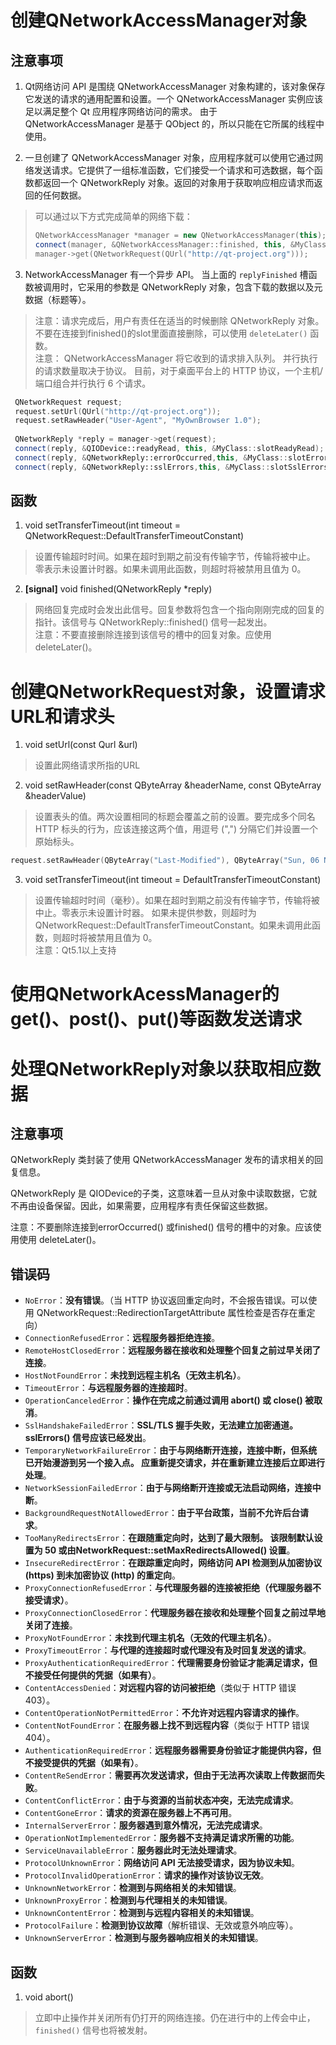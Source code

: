 # 创建QNetworkAccessManager对象

## 注意事项

1. Qt网络访问 API 是围绕 QNetworkAccessManager 对象构建的，该对象保存它发送的请求的通用配置和设置。一个 QNetworkAccessManager 实例应该足以满足整个 Qt 应用程序网络访问的需求。 由于 QNetworkAccessManager 是基于 QObject 的，所以只能在它所属的线程中使用。 
    
2. 一旦创建了 QNetworkAccessManager 对象，应用程序就可以使用它通过网络发送请求。它提供了一组标准函数，它们接受一个请求和可选数据，每个函数都返回一个 QNetworkReply 对象。返回的对象用于获取响应相应请求而返回的任何数据。 
> 可以通过以下方式完成简单的网络下载：
> ```cpp
> QNetworkAccessManager *manager = new QNetworkAccessManager(this);
> connect(manager, &QNetworkAccessManager::finished, this, &MyClass::replyFinished);
> manager->get(QNetworkRequest(QUrl("http://qt-project.org")));
> ```
3. NetworkAccessManager 有一个异步 API。 当上面的 `replyFinished` 槽函数被调用时，它采用的参数是 QNetworkReply 对象，包含下载的数据以及元数据（标题等）。  
> 注意：请求完成后，用户有责任在适当的时候删除 QNetworkReply 对象。不要在连接到finished()的slot里面直接删除，可以使用 `deleteLater()` 函数。  
注意： QNetworkAccessManager 将它收到的请求排入队列。 并行执行的请求数量取决于协议。 目前，对于桌面平台上的 HTTP 协议，一个主机/端口组合并行执行 6 个请求。  
```c++
 QNetworkRequest request;
 request.setUrl(QUrl("http://qt-project.org"));
 request.setRawHeader("User-Agent", "MyOwnBrowser 1.0");
 
 QNetworkReply *reply = manager->get(request);
 connect(reply, &QIODevice::readyRead, this, &MyClass::slotReadyRead);
 connect(reply, &QNetworkReply::errorOccurred,this, &MyClass::slotError);
 connect(reply, &QNetworkReply::sslErrors,this, &MyClass::slotSslErrors);
```

## 函数

1. void setTransferTimeout(int timeout = QNetworkRequest::DefaultTransferTimeoutConstant)  
> 设置传输超时时间。如果在超时到期之前没有传输字节，传输将被中止。  
> 零表示未设置计时器。如果未调用此函数，则超时将被禁用且值为 0。

2. **[signal]** void finished(QNetworkReply *reply)
> 网络回复完成时会发出此信号。回复参数将包含一个指向刚刚完成的回复的指针。该信号与 QNetworkReply::finished() 信号一起发出。  
> 注意：不要直接删除连接到该信号的槽中的回复对象。应使用 deleteLater()。

# 创建QNetworkRequest对象，设置请求URL和请求头

1. void setUrl(const Qurl &url)  
> 设置此网络请求所指的URL  

2. void setRawHeader(const QByteArray &headerName, const QByteArray &headerValue)
> 设置表头的值。两次设置相同的标题会覆盖之前的设置。要完成多个同名 HTTP 标头的行为，应该连接这两个值，用逗号 (",") 分隔它们并设置一个原始标头。  
```c++
request.setRawHeader(QByteArray("Last-Modified"), QByteArray("Sun, 06 Nov 1994 08:49:37 GMT"));
```

3. void setTransferTimeout(int timeout = DefaultTransferTimeoutConstant)
> 设置传输超时时间（毫秒）。如果在超时到期之前没有传输字节，传输将被中止。零表示未设置计时器。 如果未提供参数，则超时为 QNetworkRequest::DefaultTransferTimeoutConstant。如果未调用此函数，则超时将被禁用且值为 0。  
> 注意：Qt5.1以上支持

# 使用QNetworkAcessManager的get()、post()、put()等函数发送请求

# 处理QNetworkReply对象以获取相应数据

## 注意事项

QNetworkReply 类封装了使用 QNetworkAccessManager 发布的请求相关的回复信息。

QNetworkReply 是 QIODevice的子类，这意味着一旦从对象中读取数据，它就不再由设备保留。因此，如果需要，应用程序有责任保留这些数据。

注意：不要删除连接到errorOccurred() 或finished() 信号的槽中的对象。应该使用使用 deleteLater()。

## 错误码

* `NoError`：**没有错误**。（当 HTTP 协议返回重定向时，不会报告错误。可以使用 QNetworkRequest::RedirectionTargetAttribute 属性检查是否存在重定向）
* `ConnectionRefusedError`：**远程服务器拒绝连接**。
* `RemoteHostClosedError`：**远程服务器在接收和处理整个回复之前过早关闭了连接**。
* `HostNotFoundError`：**未找到远程主机名（无效主机名）**。
* `TimeoutError`：**与远程服务器的连接超时**。
* `OperationCanceledError`：**操作在完成之前通过调用 abort() 或 close() 被取消**。
* `SslHandshakeFailedError`：**SSL/TLS 握手失败，无法建立加密通道。 sslErrors() 信号应该已经发出**。
* `TemporaryNetworkFailureError`：**由于与网络断开连接，连接中断，但系统已开始漫游到另一个接入点。 应重新提交请求，并在重新建立连接后立即进行处理**。
* `NetworkSessionFailedError`：**由于与网络断开连接或无法启动网络，连接中断**。
* `BackgroundRequestNotAllowedError`：**由于平台政策，当前不允许后台请求**。
* `TooManyRedirectsError`：**在跟随重定向时，达到了最大限制。 该限制默认设置为 50 或由NetworkRequest::setMaxRedirectsAllowed() 设置**。
* `InsecureRedirectError`：**在跟踪重定向时，网络访问 API 检测到从加密协议 (https) 到未加密协议 (http) 的重定向**。
* `ProxyConnectionRefusedError`：**与代理服务器的连接被拒绝（代理服务器不接受请求）**。  
* `ProxyConnectionClosedError`：**代理服务器在接收和处理整个回复之前过早地关闭了连接**。
* `ProxyNotFoundError`：**未找到代理主机名（无效的代理主机名）**。  
* `ProxyTimeoutError`：**与代理的连接超时或代理没有及时回复发送的请求**。
* `ProxyAuthenticationRequiredError`：**代理需要身份验证才能满足请求，但不接受任何提供的凭据（如果有）**。  
* `ContentAccessDenied`：**对远程内容的访问被拒绝**（类似于 HTTP 错误 403）。
* `ContentOperationNotPermittedError`：**不允许对远程内容请求的操作**。
* `ContentNotFoundError`：**在服务器上找不到远程内容**（类似于 HTTP 错误 404）。  
* `AuthenticationRequiredError`：**远程服务器需要身份验证才能提供内容，但不接受提供的凭据（如果有）**。  
* `ContentReSendError`：**需要再次发送请求，但由于无法再次读取上传数据而失败**。  
* `ContentConflictError`：**由于与资源的当前状态冲突，无法完成请求**。  
* `ContentGoneError`：**请求的资源在服务器上不再可用**。  
* `InternalServerError`：**服务器遇到意外情况，无法完成请求**。  
* `OperationNotImplementedError`：**服务器不支持满足请求所需的功能**。  
* `ServiceUnavailableError`：**服务器此时无法处理请求**。  
* `ProtocolUnknownError`：**网络访问 API 无法接受请求，因为协议未知**。  
* `ProtocolInvalidOperationError`：**请求的操作对该协议无效**。  
* `UnknownNetworkError`：**检测到与网络相关的未知错误**。  
* `UnknownProxyError`：**检测到与代理相关的未知错误**。  
* `UnknownContentError`：**检测到与远程内容相关的未知错误**。  
* `ProtocolFailure`：**检测到协议故障**（解析错误、无效或意外响应等）。  
* `UnknownServerError`：**检测到与服务器响应相关的未知错误**。  

## 函数

1. void abort()
> 立即中止操作并关闭所有仍打开的网络连接。仍在进行中的上传会中止，`finished()` 信号也将被发射。   
